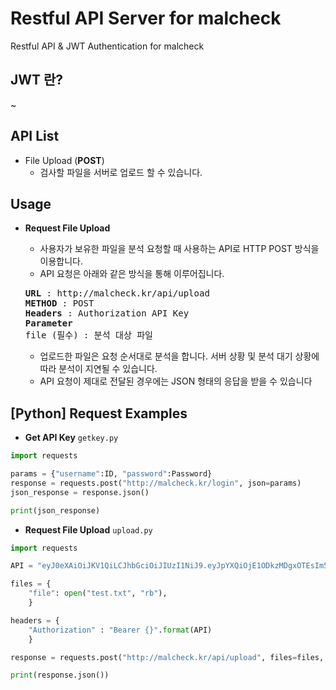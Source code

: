 # Restful API Server for malcheck

Restful API & JWT Authentication for malcheck

## JWT 란?
~

## API List
- File Upload (**POST**)
  - 검사할 파일을 서버로 업로드 할 수 있습니다.
  
## Usage
- **Request File Upload**
  - 사용자가 보유한 파일을 분석 요청할 때 사용하는 API로 HTTP POST 방식을 이용합니다.
  - API 요청은 아래와 같은 방식을 통해 이루어집니다.

  <pre>
  <strong>URL</strong> : http://malcheck.kr/api/upload
  <strong>METHOD</strong> : POST
  <strong>Headers</strong> : Authorization API Key
  <strong>Parameter</strong>
  file (필수) : 분석 대상 파일
  </pre>
  
  - 업로드한 파일은 요청 순서대로 분석을 합니다. 서버 상황 및 분석 대기 상황에 따라 분석이 지연될 수 있습니다.
  - API 요청이 제대로 전달된 경우에는 JSON 형태의 응답을 받을 수 있습니다
  
## [Python] Request Examples
- **Get API Key** `getkey.py`
```python
import requests

params = {"username":ID, "password":Password}
response = requests.post("http://malcheck.kr/login", json=params)
json_response = response.json()

print(json_response)
```

- **Request File Upload** `upload.py`
```python
import requests

API = "eyJ0eXAiOiJKV1QiLCJhbGciOiJIUzI1NiJ9.eyJpYXQiOjE1ODkzMDgxOTEsIm5iZiI6MTU4OTMwODE5MSwianRpIjoiOWMzNmU2NzYtMmM1YS00ZTI4LTkzN2QtOWFkNmRiZDQyZjI4IiwiZXhwIjoxNjIwODQ0MTkxLCJpZGVudGl0eSI6IjEyM0BuYXZlci5jb20iLCJmcmVzaCI6ZmFsc2UsInR5cGUiOiJhY2Nlc3MifQ.8EkDH6ZXK8TIFsvyvHYhiGeSEor13wrgW2yEdmA4tho"

files = {
    "file": open("test.txt", "rb"),
    }

headers = {
    "Authorization" : "Bearer {}".format(API)
    }

response = requests.post("http://malcheck.kr/api/upload", files=files, headers=headers)

print(response.json())
```
